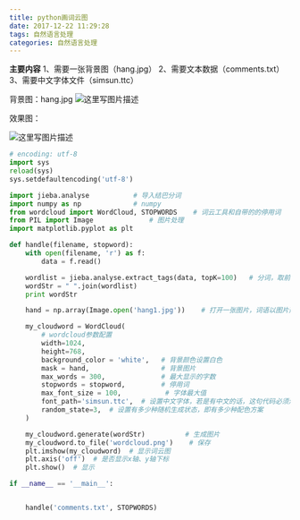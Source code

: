 ```yaml
---
title: python画词云图
date: 2017-12-22 11:29:28
tags: 自然语言处理
categories: 自然语言处理
---
```


**主要内容**
1、需要一张背景图（hang.jpg） 
2、需要文本数据（comments.txt） 
3、需要中文字体文件（simsun.ttc）

背景图：hang.jpg 
![这里写图片描述](http://img.blog.csdn.net/20171121155658667?watermark/2/text/aHR0cDovL2Jsb2cuY3Nkbi5uZXQvdTAxMzQyMTYyOQ==/font/5a6L5L2T/fontsize/400/fill/I0JBQkFCMA==/dissolve/70/gravity/SouthEast)

<!--more-->

效果图：

![这里写图片描述](http://img.blog.csdn.net/20171121160108757?watermark/2/text/aHR0cDovL2Jsb2cuY3Nkbi5uZXQvdTAxMzQyMTYyOQ==/font/5a6L5L2T/fontsize/400/fill/I0JBQkFCMA==/dissolve/70/gravity/SouthEast)

```python
# encoding: utf-8
import sys
reload(sys)
sys.setdefaultencoding('utf-8')

import jieba.analyse           # 导入结巴分词
import numpy as np             # numpy
from wordcloud import WordCloud, STOPWORDS    # 词云工具和自带的的停用词
from PIL import Image              # 图片处理
import matplotlib.pyplot as plt

def handle(filename, stopword):
    with open(filename, 'r') as f:
        data = f.read()

    wordlist = jieba.analyse.extract_tags(data, topK=100)   # 分词，取前100
    wordStr = " ".join(wordlist)
    print wordStr

    hand = np.array(Image.open('hang1.jpg'))    # 打开一张图片，词语以图片形状为背景分布

    my_cloudword = WordCloud(
        # wordcloud参数配置
        width=1024,
        height=768,
        background_color = 'white',   # 背景颜色设置白色
        mask = hand,                  # 背景图片
        max_words = 300,              # 最大显示的字数
        stopwords = stopword,         # 停用词
        max_font_size = 100,           # 字体最大值
        font_path='simsun.ttc',  # 设置中文字体，若是有中文的话，这句代码必须添加，不然会出现方框，不出现汉字
        random_state=3,  # 设置有多少种随机生成状态，即有多少种配色方案
    )

    my_cloudword.generate(wordStr)          # 生成图片
    my_cloudword.to_file('wordcloud.png')    # 保存
    plt.imshow(my_cloudword)  # 显示词云图
    plt.axis('off')  # 是否显示x轴、y轴下标
    plt.show()  # 显示

if __name__ == '__main__':


    handle('comments.txt', STOPWORDS)
```

